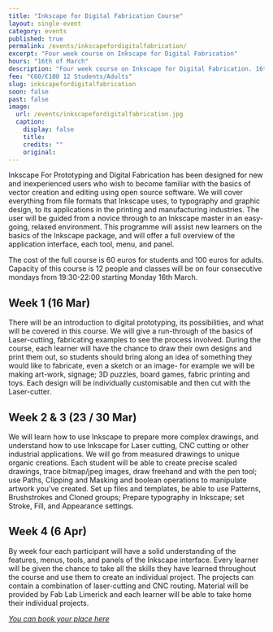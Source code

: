 ```yaml
---
title: "Inkscape for Digital Fabrication Course"
layout: single-event
category: events
published: true
permalink: /events/inkscapefordigitalfabrication/
excerpt: "Four week course on Inkscape for Digital Fabrication"
hours: "16th of March"
description: "Four week course on Inkscape for Digital Fabrication. 16th of March"
fee: "€60/€100 12 Students/Adults"
slug: inkscapefordigitalfabrication
soon: false
past: false
image:
  url: /events/inkscapefordigitalfabrication.jpg
  caption:
    display: false
    title: 
    credits: ""
    original: 
---
```


Inkscape For Prototyping and Digital Fabrication has been designed for new and inexperienced users who wish to become familiar with the basics of vector creation and editing using open source software. We will cover everything from file formats that Inkscape uses, to typography and graphic design, to its applications in the printing and manufacturing industries. The user will be guided from a novice through to an Inkscape master in an easy-going, relaxed environment. This programme will assist new learners on the basics of the Inkscape package, and will offer a full overview of the application interface, each tool, menu, and panel.

The cost of the full course is 60 euros for students and 100 euros for adults. Capacity of this course is 12 people and classes will be on four consecutive mondays from 19:30-22:00 starting Monday 16th March.

## Week 1 (16 Mar)

There will be an introduction to digital prototyping, its possibilities, and what will be covered in this course. We will give a run-through of the basics of Laser-cutting, fabricating examples to see the process involved. During the course, each learner will have the chance to draw their own designs and print them out, so students should bring along an idea of something they would like to fabricate, even a sketch or an image- for example we will be making art-work, signage; 3D puzzles, board games, fabric printing and toys. Each design will be individually customisable and then cut with the Laser-cutter.

## Week 2 & 3 (23 / 30 Mar)

We will learn how to use Inkscape to prepare more complex drawings, and understand how to use Inkscape for Laser cutting, CNC cutting or other industrial applications. We will go from measured drawings to unique organic creations. Each student will be able to create precise scaled drawings, trace bitmap/jpeg images, draw freehand and with the pen tool; use Paths, Clipping and Masking and boolean operations to manipulate artwork you’ve created. Set up files and templates, be able to use Patterns, Brushstrokes and Cloned groups; Prepare typography in Inkscape; set Stroke, Fill, and Appearance settings.

## Week 4 (6 Apr)

By week four each participant will have a solid understanding of the features, menus, tools, and panels of the Inkscape interface. Every learner will be given the chance to take all the skills they have learned throughout the course and use them to create an individual project. The projects can contain a combination of laser-cutting and CNC routing. Material will be provided by Fab Lab Limerick and each learner will be able to take home their individual projects.

*[You can book your place here](http://fablablimerick.ticketleap.com/inkscape-for-digital-fabrication/)*